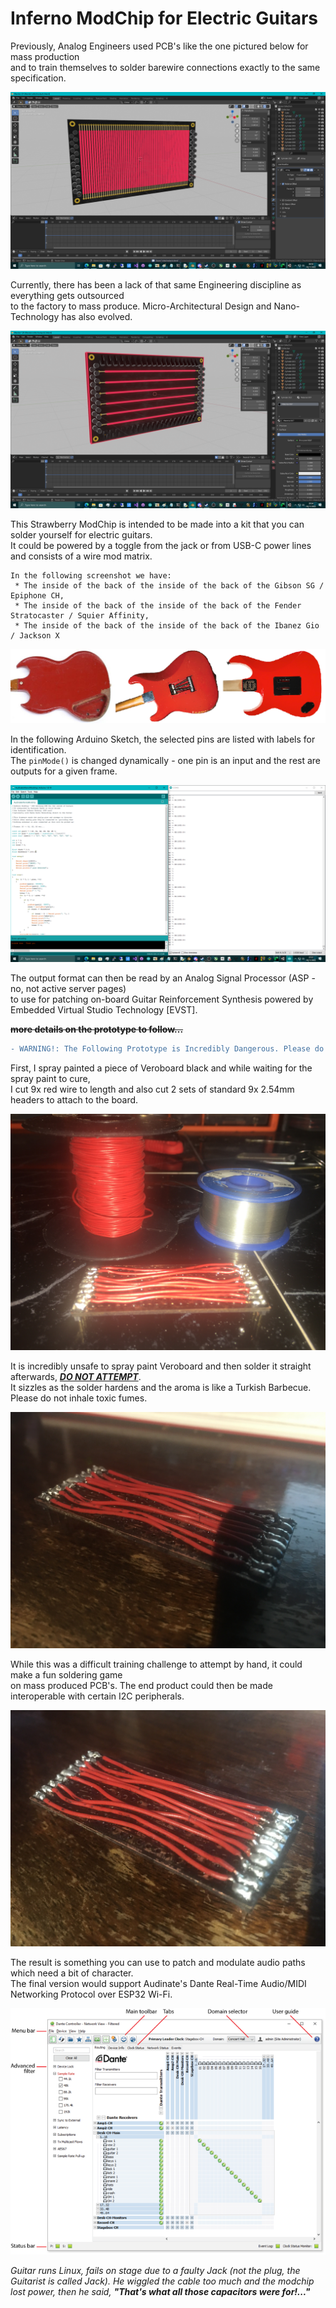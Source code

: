 # Inferno ModChip for Electric Guitars

Previously, Analog Engineers used PCB's like the one pictured below for mass production \
and to train themselves to solder barewire connections exactly to the same specification.

![screenshot1](https://github.com/TheMindVirus/arduino-stuff/blob/main/InfernoModchip/screenshot1.png)

Currently, there has been a lack of that same Engineering discipline as everything gets outsourced \
to the factory to mass produce. Micro-Architectural Design and Nano-Technology has also evolved.

![screenshot2](https://github.com/TheMindVirus/arduino-stuff/blob/main/InfernoModchip/screenshot2.png)

This Strawberry ModChip is intended to be made into a kit that you can solder yourself for electric guitars. \
It could be powered by a toggle from the jack or from USB-C power lines and consists of a wire mod matrix.

```
In the following screenshot we have:
 * The inside of the back of the inside of the back of the Gibson SG / Epiphone CH,
 * The inside of the back of the inside of the back of the Fender Stratocaster / Squier Affinity,
 * The inside of the back of the inside of the back of the Ibanez Gio / Jackson X
```

![screenshot3](https://github.com/TheMindVirus/arduino-stuff/blob/main/InfernoModchip/screenshot3.png)

In the following Arduino Sketch, the selected pins are listed with labels for identification. \
The `pinMode()` is changed dynamically - one pin is an input and the rest are outputs for a given frame.

![IModChip](https://github.com/TheMindVirus/arduino-stuff/blob/main/InfernoModchip/IModChip.png)

The output format can then be read by an Analog Signal Processor (ASP - no, not active server pages) \
to use for patching on-board Guitar Reinforcement Synthesis powered by Embedded Virtual Studio Technology [EVST].

~~**__more details on the prototype to follow...__**~~

```diff
- WARNING!: The Following Prototype is Incredibly Dangerous. Please do not try it this way at home!
```

First, I spray painted a piece of Veroboard black and while waiting for the spray paint to cure, \
I cut 9x red wire to length and also cut 2 sets of standard 9x 2.54mm headers to attach to the board.

![IMG_6013](https://github.com/TheMindVirus/arduino-stuff/blob/main/InfernoModchip/IMG_6013.jpg)

It is incredibly unsafe to spray paint Veroboard and then solder it straight afterwards, <i><b><u>DO NOT ATTEMPT</u></b></i>. \
It sizzles as the solder hardens and the aroma is like a Turkish Barbecue. Please do not inhale toxic fumes.

![IMG_6014](https://github.com/TheMindVirus/arduino-stuff/blob/main/InfernoModchip/IMG_6014.jpg)

While this was a difficult training challenge to attempt by hand, it could make a fun soldering game \
on mass produced PCB's. The end product could then be made interoperable with certain I2C peripherals.

![IMG_6015](https://github.com/TheMindVirus/arduino-stuff/blob/main/InfernoModchip/IMG_6015.jpg)

The result is something you can use to patch and modulate audio paths which need a bit of character. \
The final version would support Audinate's Dante Real-Time Audio/MIDI Networking Protocol over ESP32 Wi-Fi.

![DanteController](https://github.com/TheMindVirus/arduino-stuff/blob/main/InfernoModchip/DanteController.png)

<i>Guitar runs Linux, fails on stage due to a faulty Jack (not the plug, the Guitarist is called Jack).</i>
<i>He wiggled the cable too much and the modchip lost power, then he said,</i>
<i><b>"That's what all those capacitors were for!..."</b></i>
